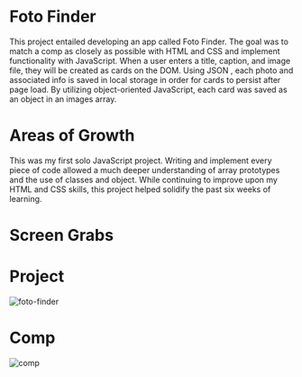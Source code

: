 # Foto Finder
This project entailed developing an app called Foto Finder. The goal was to match a comp as closely as possible with HTML and CSS and implement functionality with JavaScript. When a user enters a title, caption, and image file, they will be created as cards on the DOM. Using JSON , each photo and associated info is saved in local storage in order for cards to persist after page load. By utilizing object-oriented JavaScript, each card was saved as an object in an images array.

# Areas of Growth
This was my first solo JavaScript project. Writing and implement every piece of code allowed a much deeper understanding of array prototypes and the use of classes and object. While continuing to improve upon my HTML and CSS skills, this project helped solidify the past six weeks of learning. 

# Screen Grabs

# Project
![foto-finder](https://user-images.githubusercontent.com/34728115/50876614-40cbf100-138b-11e9-90f7-01d5aa77f048.png)

# Comp
![comp](https://user-images.githubusercontent.com/34728115/50876621-475a6880-138b-11e9-9c02-3ca429422d75.png)
